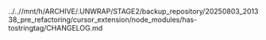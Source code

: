 ../..//mnt/h/ARCHIVE/.UNWRAP/STAGE2/backup_repository/20250803_201338_pre_refactoring/cursor_extension/node_modules/has-tostringtag/CHANGELOG.md